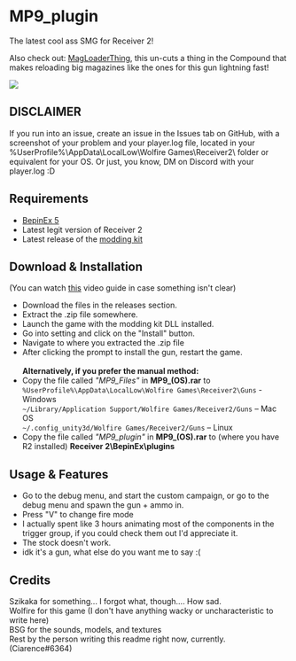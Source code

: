 # MP9_plugin
The latest cool ass SMG for Receiver 2!<br>

Also check out: [MagLoaderThing](https://github.com/CiarenceW/MagLoaderThing), this un-cuts a thing in the Compound that makes reloading big magazines like the ones for this gun lightning fast!

<image align="center" src="ImagesPicsThing/thesuninyoureyesmadealloftheliesworthbelieving.png">

## DISCLAIMER
If you run into an issue, create an issue in the Issues tab on GitHub, with a screenshot of your problem and your player.log file, located in your  %UserProfile%\AppData\LocalLow\Wolfire Games\Receiver2\ folder or equivalent for your OS.
Or just, you know, DM on Discord with your player.log :D

## Requirements
 - [BepinEx 5](https://github.com/BepInEx/BepInEx/releases/tag/v5.4.21)
 - Latest legit version of Receiver 2
 - Latest release of the [modding kit](https://github.com/Szikaka-97/Receiver2ModdingKit)
## Download & Installation
(You can watch [this](https://www.youtube.com/watch?v=xe5f_CwQQVo) video guide in case something isn't clear)  							
 - Download the files in the releases section.<br />
 - Extract the .zip file somewhere.
 - Launch the game with the modding kit DLL installed.
 - Go into setting and click on the "Install" button.
 - Navigate to where you extracted the .zip file
 - After clicking the prompt to install the gun, restart the game. <br />
 <br />**Alternatively, if you prefer the manual method:**
 - Copy the file called _"MP9_Files"_ in **MP9_(OS).rar** to <br />
 `%UserProfile%\AppData\LocalLow\Wolfire Games\Receiver2\Guns` - Windows <br />
 `~/Library/Application Support/Wolfire Games/Receiver2/Guns` – Mac OS<br />
 `~/.config_unity3d/Wolfire Games/Receiver2/Guns` – Linux <br />
 - Copy the file called _"MP9_plugin"_ in **MP9_(OS).rar** to (where you have R2 installed) **Receiver 2\BepinEx\plugins**
 ## Usage & Features
 - Go to the debug menu, and start the custom campaign, or go to the debug menu and spawn the gun + ammo in.
 - Press "V" to change fire mode
 - I actually spent like 3 hours animating most of the components in the trigger group, if you could check them out I'd appreciate it.
 - The stock doesn't work.
 - idk it's a gun, what else do you want me to say :(
## Credits
 Szikaka for something... I forgot what, though.... How sad.</br>
 Wolfire for this game (I don't have anything wacky or uncharacteristic to write here)</br>
 BSG for the sounds, models, and textures</br>
 Rest by the person writing this readme right now, currently. (Ciarence#6364) </br>
